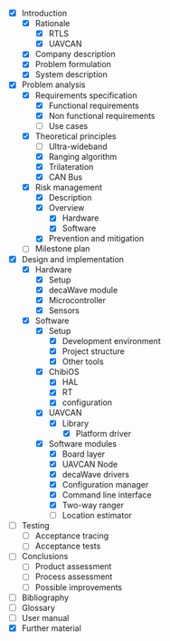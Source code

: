 - [x] Introduction
  - [x] Rationale
    - [x] RTLS
    - [x] UAVCAN
  - [x] Company description
  - [x] Problem formulation
  - [x] System description
- [x] Problem analysis
  - [x] Requirements specification
    - [x] Functional requirements
    - [x] Non functional requirements
    - [ ] Use cases
  - [x] Theoretical principles
    - [ ] Ultra-wideband
    - [x] Ranging algorithm
    - [x] Trilateration
    - [x] CAN Bus
  - [x] Risk management
    - [x] Description
    - [x] Overview
      - [x] Hardware
      - [x] Software
    - [x] Prevention and mitigation
  - [ ] Milestone plan
- [x] Design and implementation
  - [x] Hardware
    - [x] Setup
    - [x] decaWave module
    - [x] Microcontroller
    - [x] Sensors
  - [x] Software
    - [x] Setup
      - [x] Development environment
      - [x] Project structure
      - [x] Other tools
    - [x] ChibiOS
      - [x] HAL
      - [x] RT
      - [x] configuration
    - [x] UAVCAN
      - [x] Library
        - [x] Platform driver
    - [x] Software modules
      - [x] Board layer
      - [x] UAVCAN Node
      - [x] decaWave drivers
      - [x] Configuration manager
      - [x] Command line interface
      - [x] Two-way ranger
      - [ ] Location estimator
- [ ] Testing
  - [ ] Acceptance tracing
  - [ ] Acceptance tests
- [ ] Conclusions
  - [ ] Product assessment
  - [ ] Process assessment
  - [ ] Possible improvements
- [ ] Bibliography
- [ ] Glossary
- [ ] User manual
- [x] Further material
